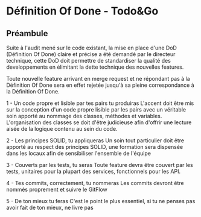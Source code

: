 # Définition Of Done - Todo&Go

 ## Préambule
 Suite à l'audit mené sur le code existant, la mise en place d'une DoD (Définition Of Done) claire et précise a été demandé
 par le directeur technique, cette DoD doit permettre de standardiser la qualité des developpements en élimitant la dette technique des
 nouvelles features.

 Toute nouvelle feature arrivant en merge request et ne répondant pas à la Définition Of Done sera en effet rejetée jusqu'à
 sa pleine correspondance à la Définition Of Done.

1 - Un code propre et lisible par tes pairs tu produiras
 L'accent doit être mis sur la conception d'un code propre lisible par les pairs avec un véritable soin
 apporté au nommage des classes, méthodes et variables. L'organisation des classes se doit d'être judicieuse
 afin d'offrir une lecture aisée de la logique contenu au sein du code. 

2 - Les principes SOLID, tu appliqueras
Un soin tout particulier doit être apporté au respect des principes SOLID, une formation sera dispensée dans les locaux
afin de sensibiliser l'ensemble de l'équipe

3 - Couverts par les tests, tu seras
Toute feature devra être couvert par les tests, unitaires pour la plupart des services, fonctionnels pour les API.

4 - Tes commits, correctement, tu nommeras
Les commits devront être nommés proprement et suivre le GitFlow

5 - De ton mieux tu feras
C'est le point le plus essentiel, si tu ne penses pas avoir fait de ton mieux, ne livre pas